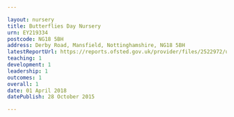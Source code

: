```yaml
---

layout: nursery
title: Butterflies Day Nursery
urn: EY219334
postcode: NG18 5BH
address: Derby Road, Mansfield, Nottinghamshire, NG18 5BH
latestReportUrl: https://reports.ofsted.gov.uk/provider/files/2522972/urn/EY219334.pdf
teaching: 1
development: 1
leadership: 1
outcomes: 1
overall: 1
date: 01 April 2018 
datePublish: 28 October 2015

---
```

